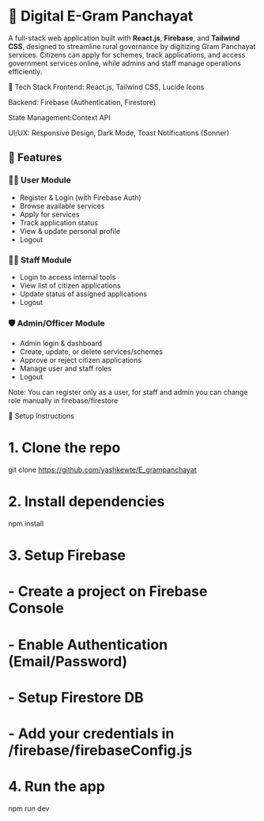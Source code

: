 # 🏡 Digital E-Gram Panchayat

A full-stack web application built with **React.js**, **Firebase**, and **Tailwind CSS**, designed to streamline rural governance by digitizing Gram Panchayat services. Citizens can apply for schemes, track applications, and access government services online, while admins and staff manage operations efficiently.

🚀 Tech Stack
Frontend: React.js, Tailwind CSS, Lucide Icons

Backend: Firebase (Authentication, Firestore)

State Management:Context API

UI/UX: Responsive Design, Dark Mode, Toast Notifications (Sonner)

## 🚀 Features

### 👨‍💼 User Module
- Register & Login (with Firebase Auth)
- Browse available services
- Apply for services
- Track application status
- View & update personal profile
- Logout

### 🧑‍💻 Staff Module
- Login to access internal tools
- View list of citizen applications
- Update status of assigned applications
- Logout

### 🛡️ Admin/Officer Module
- Admin login & dashboard
- Create, update, or delete services/schemes
- Approve or reject citizen applications
- Manage user and staff roles
- Logout

Note: You can register only as a user, for staff and admin you can change role manually in firebase/firestore

🧪 Setup Instructions

# 1. Clone the repo
git clone https://github.com/yashkewte/E_grampanchayat

# 2. Install dependencies
npm install

# 3. Setup Firebase
# - Create a project on Firebase Console
# - Enable Authentication (Email/Password)
# - Setup Firestore DB
# - Add your credentials in /firebase/firebaseConfig.js

# 4. Run the app
npm run dev